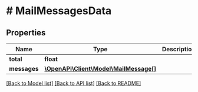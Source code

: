 # # MailMessagesData

## Properties

Name | Type | Description | Notes
------------ | ------------- | ------------- | -------------
**total** | **float** |  | [optional]
**messages** | [**\OpenAPI\Client\Model\MailMessage[]**](MailMessage.md) |  | [optional]

[[Back to Model list]](../../README.md#models) [[Back to API list]](../../README.md#endpoints) [[Back to README]](../../README.md)
